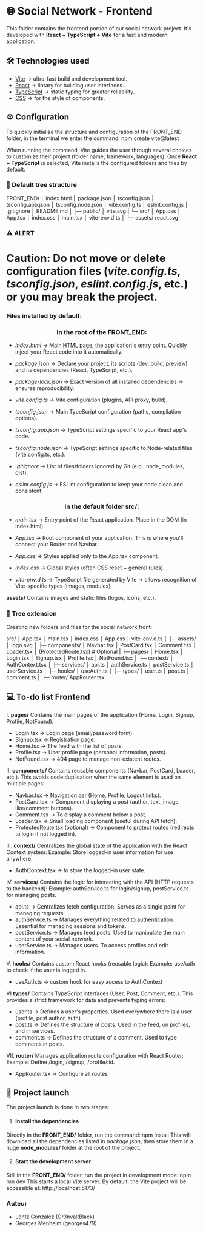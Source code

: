 # 🌐 Social Network - Frontend

This folder contains the frontend portion of our social network project.
It's developed with **React + TypeScript + Vite** for a fast and modern application.

## 🛠️ Technologies used
- [Vite](https://vitejs.dev/) → ultra-fast build and development tool.
- [React](https://react.dev/) → library for building user interfaces.
- [TypeScript](https://www.typescriptlang.org/) → static typing for greater reliability.
- [CSS](https://developer.mozilla.org/fr/docs/Web/CSS) → for the style of components.


## ⚙️ Configuration

To quickly initialize the structure and configuration of the FRONT_END folder, in the terminal we enter the command:
      npm create vite@latest

When running the command, Vite guides the user through several choices to customize their project (folder name, framework, languages).
Once **React + TypeScript** is selected, Vite installs the configured folders and files by default:

### 🌳 Default tree structure

FRONT_END/
│  index.html
│  package.json
│  tsconfig.json
│  tsconfig.app.json
│  tsconfig.node.json
│  vite.config.ts
│  eslint.config.js
│  .gitignore
│  README.md
│
├─ public/
│   vite.svg
|
└─ src/
   │  App.css
   │  App.tsx
   │  index.css
   │  main.tsx
   │  vite-env.d.ts
   │
   └─ assets/
        react.svg


### ⚠️ ALERT
<h1>Caution: Do not move or delete configuration files (<i>vite.config.ts</i>, <i>tsconfig.json</i>, <i>eslint.config.js</i>, etc.) or you may break the project.</h1>


### Files installed by default:

<h3 align= "center">In the root of the <strong>FRONT_END</strong>:</h3>

- *index.html* → Main HTML page, the application's entry point. Quickly inject your React code into it automatically.

- *package.json* → Declare your project, its scripts (dev, build, preview) and its dependencies (React, TypeScript, etc.).

- *package-lock.json* → Exact version of all installed dependencies → ensures reproducibility.

- *vite.config.ts* → Vite configuration (plugins, API proxy, build).

- *tsconfig.json* → Main TypeScript configuration (paths, compilation options).

- *tsconfig.app.json* → TypeScript settings specific to your React app's code.

- *tsconfig.node.json* → TypeScript settings specific to Node-related files (vite.config.ts, etc.).

- *.gitignore* → List of files/folders ignored by Git (e.g., node_modules, dist).

- *eslint.config.js* → ESLint configuration to keep your code clean and consistent.


<h3 align="center">In the default folder <strong>src/</strong>:</h3>

- *main.tsx* → Entry point of the React application. Place <App /> in the DOM (in index.html).

- *App.tsx* → Root component of your application. This is where you'll connect your Router and Navbar.

- *App.css* → Styles applied only to the App.tsx component.

- *index.css* → Global styles (often CSS reset + general rules).

- *vite-env.d.ts* → TypeScript file generated by Vite → allows recognition of Vite-specific types (images, modules).

**assets/**
Contains images and static files (logos, icons, etc.).


### 🌿 Tree extension

Creating new folders and files for the social network front: 

src/
│  App.tsx
│  main.tsx
│  index.css
│  App.css
│  vite-env.d.ts
│
├─ assets/
│    logo.svg
│
├─ components/
│    Navbar.tsx
│    PostCard.tsx
│    Comment.tsx
│    Loader.tsx
│    (ProtectedRoute.tsx)               # Optional
|
├─ pages/
│    Home.tsx
│    Login.tsx
│    Signup.tsx
│    Profile.tsx
│    NotFound.tsx
│
├─ context/
│    AuthContext.tsx
│
├─ services/
│    api.ts
│    authService.ts
│    postService.ts
│    userService.ts
│
├─ hooks/
│    useAuth.ts
│
├─ types/
│    user.ts
│    post.ts
│    comment.ts
│
└─ router/
     AppRouter.tsx


## 💻 To-do list Frontend

I.
**pages/**
Contains the main pages of the application (Home, Login, Signup, Profile, NotFound):

- Login.tsx → Login page (email/password form).
- Signup.tsx → Registration page.
- Home.tsx → The feed with the list of posts.
- Profile.tsx → User profile page (personal information, posts).
- NotFound.tsx → 404 page to manage non-existent routes.

II.
**components/**
Contains reusable components (Navbar, PostCard, Loader, etc.). This avoids code duplication when the same element is used on multiple pages:

- Navbar.tsx → Navigation bar (Home, Profile, Logout links).
- PostCard.tsx → Component displaying a post (author, text, image, like/comment buttons).
- Comment.tsx → To display a comment below a post.
- Loader.tsx → Small loading component (useful during API fetch).
- ProtectedRoute.tsx (optional) → Component to protect routes (redirects to login if not logged in).

III.
**context/**
Centralizes the global state of the application with the React Context system:
Example: Store logged-in user information for use anywhere.

- AuthContext.tsx → to store the logged-in user state.

IV.
**services/**
Contains the logic for interacting with the API (HTTP requests to the backend):
Example: authService.ts for login/signup, postService.ts for managing posts.

- api.ts → Centralizes fetch configuration. Serves as a single point for managing requests.
- authService.ts → Manages everything related to authentication. Essential for managing sessions and tokens.
- postService.ts → Manages feed posts. Used to manipulate the main content of your social network.
- userService.ts → Manages users. To access profiles and edit information.

V.
**hooks/**
Contains custom React hooks (reusable logic):
Example: useAuth to check if the user is logged in.

- useAuth.ts → custom hook for easy access to AuthContext

VI
**types/**
Contains TypeScript interfaces (User, Post, Comment, etc.). This provides a strict framework for data and prevents typing errors:

- user.ts → Defines a user's properties. Used everywhere there is a user (profile, post author, auth).
- post.ts → Defines the structure of posts. Used in the feed, on profiles, and in services.
- comment.ts → Defines the structure of a comment. Used to type comments in posts.

VII.
**router/**
Manages application route configuration with React Router:
Example: Define /login, /signup, /profile/:id.

- AppRouter.tsx → Configure all routes


## 🚀 Project launch

The project launch is done in two stages:

1. <h4>Install the dependencies</h4>
Directly in the **FRONT_END/** folder, run the command:
npm install
This will download all the dependencies listed in *package.json*, then store them in a huge **node_modules/** folder at the root of the project.

2. <h4>Start the development server</h4>
Still in the **FRONT_END/** folder, run the project in development mode:
npm run dev
This starts a local Vite server. By default, the Vite project will be accessible at:
  http://localhost:5173/



### Auteur
- Lentz Gonzalez (Gr3nvaltBlack)
- Georges Menheim (georges479)